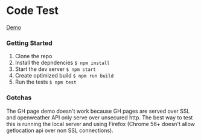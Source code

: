 # Code Test

[Demo](https://chitchu.github.io/sample-blueco/#/)

### Getting Started

1. Clone the repo
1. Install the depndencies `$ npm install`
1. Start the dev server `$ npm start`
1. Create optimized build `$ npm run build`
1. Run the tests `$ npm test`

### Gotchas

The GH page demo doesn't work because GH pages are served over SSL and openweather API only serve over unsecured http. The best way to test this is running the local server and using Firefox (Chrome 56+ doesn't allow getlocation api over non SSL connections).
